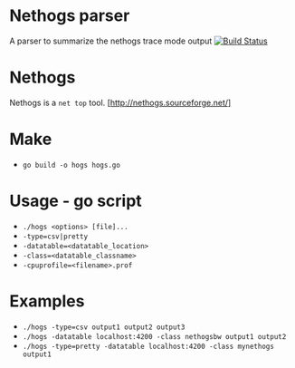 # Nethogs parser

A parser to summarize the nethogs trace mode output
[![Build Status](https://travis-ci.org/boopathi/nethogs-parser.png?branch=master)](https://travis-ci.org/boopathi/nethogs-parser)

# Nethogs

Nethogs is a `net top` tool. [http://nethogs.sourceforge.net/]

# Make

+ `go build -o hogs hogs.go`

# Usage - go script

+ `./hogs <options> [file]...`
+ `-type=csv|pretty`
+ `-datatable=<datatable_location>`
+ `-class=<datatable_classname>`
+ `-cpuprofile=<filename>.prof`

# Examples

+ `./hogs -type=csv output1 output2 output3`
+ `./hogs -datatable localhost:4200 -class nethogsbw output1 output2`
+ `./hogs -type=pretty -datatable localhost:4200 -class mynethogs output1`
